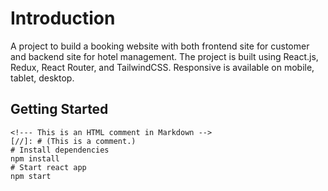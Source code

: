 # Introduction

A project to build a booking website with both frontend site for customer and backend site for hotel management.
The project is built using React.js, Redux, React Router, and TailwindCSS.
Responsive is available on mobile, tablet, desktop.

## Getting Started

```
<!--- This is an HTML comment in Markdown -->
[//]: # (This is a comment.)
# Install dependencies
npm install
# Start react app
npm start
```
